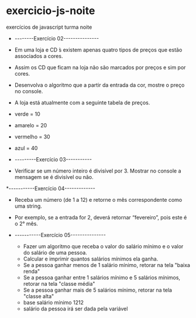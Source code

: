 # exercicio-js-noite
exercícios de javascript turma noite

 
   * --------Exercício 02---------------
   * Em uma loja e CD ́s existem apenas quatro tipos de preços que estão associados a cores. 
   * Assim os CD que ficam na loja não são marcados por preços e sim por cores. 
   * Desenvolva o algoritmo que a partir da entrada da cor, mostre o preço no console. 
   * A loja está atualmente com a seguinte tabela de preços.
   * verde = 10
   * amarelo = 20
   * vermelho = 30
   * azul = 40
   
   * ---------Exercício 03-----------
   * Verificar se um número inteiro é divisível por 3. Mostrar no console a mensagem se é divisível ou não.

*-----------Exercício 04-------------
   * Receba um número (de 1 a 12) e retorne o mês correspondente como uma string. 
   * Por exemplo, se a entrada for 2, deverá retornar “fevereiro”, pois este é o 2° mês. 

* -----------Exercício 05---------------
   * Fazer um algoritmo que receba o valor do salário mínimo e o valor do salário de uma pessoa. 
   * Calcular e imprimir quantos salários mínimos ela ganha.
   * Se a pessoa ganhar menos de 1 salário mínimo, retorar na tela "baixa renda"
   * Se a pessoa ganhar entre 1 salários mínimo e 5 salários mínimos, retorar na tela "classe média"
   * Se a pessoa ganhar mais de 5 salários mínimo, retorar na tela "classe alta"
   * base salário mínimo 1212
   * salário da pessoa irá ser dada pela variável
